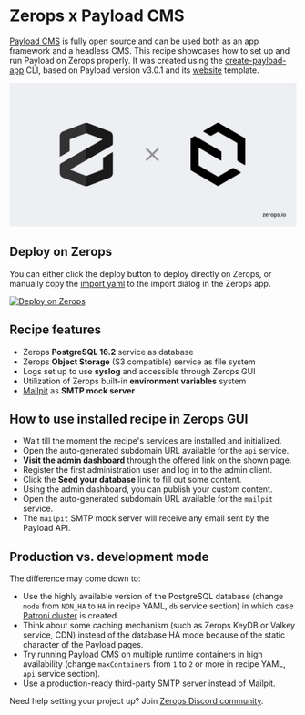 # Zerops x Payload CMS

[Payload CMS](https://github.com/payloadcms/payload) is fully open source and can be used both as an app framework and a headless CMS. This recipe showcases how to set up and run Payload on Zerops properly. It was created using the [create-payload-app](https://www.npmjs.com/package/create-payload-app) CLI, based on Payload version v3.0.1 and its [website](https://github.com/payloadcms/payload/tree/main/templates/website) template.

![Payload CMS](https://github.com/zeropsio/recipe-shared-assets/blob/main/covers/png/cover-payload.png)

## Deploy on Zerops

You can either click the deploy button to deploy directly on Zerops, or manually copy the [import yaml](https://github.com/zeropsio/recipe-payload/blob/main/zerops-project-import.yml) to the import dialog in the Zerops app.

[![Deploy on Zerops](https://github.com/zeropsio/recipe-shared-assets/blob/main/deploy-button/green/deploy-button.svg)](https://app.zerops.io/recipe/payload)

## Recipe features

- Zerops **PostgreSQL 16.2** service as database
- Zerops **Object Storage** (S3 compatible) service as file system
- Logs set up to use **syslog** and accessible through Zerops GUI
- Utilization of Zerops built-in **environment variables** system
- [Mailpit](https://github.com/axllent/mailpit) as **SMTP mock server**

## How to use installed recipe in Zerops GUI

- Wait till the moment the recipe's services are installed and initialized.
- Open the auto-generated subdomain URL available for the `api` service.
- **Visit the admin dashboard** through the offered link on the shown page.
- Register the first administration user and log in to the admin client.
- Click the **Seed your database** link to fill out some content.
- Using the admin dashboard, you can publish your custom content.
- Open the auto-generated subdomain URL available for the `mailpit` service.
- The `mailpit` SMTP mock server will receive any email sent by the Payload API.

## Production vs. development mode

The difference may come down to:

- Use the highly available version of the PostgreSQL database (change `mode` from `NON_HA` to `HA` in recipe YAML, `db` service section) in which case [Patroni cluster](https://patroni.readthedocs.io) is created.
- Think about some caching mechanism (such as Zerops KeyDB or Valkey service, CDN) instead of the database HA mode because of the static character of the Payload pages.
- Try running Payload CMS on multiple runtime containers in high availability (change `maxContainers` from `1` to `2` or more in recipe YAML, `api` service section).
- Use a production-ready third-party SMTP server instead of Mailpit.

Need help setting your project up? Join [Zerops Discord community](https://discord.com/invite/WDvCZ54).
